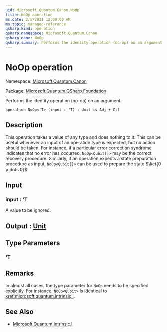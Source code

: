 ```yaml
---
uid: Microsoft.Quantum.Canon.NoOp
title: NoOp operation
ms.date: 2/5/2021 12:00:00 AM
ms.topic: managed-reference
qsharp.kind: operation
qsharp.namespace: Microsoft.Quantum.Canon
qsharp.name: NoOp
qsharp.summary: Performs the identity operation (no-op) on an argument.
---
```


# NoOp operation

Namespace: [Microsoft.Quantum.Canon](xref:Microsoft.Quantum.Canon)

Package: [Microsoft.Quantum.QSharp.Foundation](https://nuget.org/packages/Microsoft.Quantum.QSharp.Foundation)


Performs the identity operation (no-op) on an argument.

```qsharp
operation NoOp<'T> (input : 'T) : Unit is Adj + Ctl
```


## Description

This operation takes a value of any type and does nothing to it.This can be useful whenever an input of an operation type is expected,but no action should be taken.For instance, if a particular error correction syndrome indicates thatno error has occurred, `NoOp<Qubit[]>` may be the correct recoveryprocedure.Similarly, if an operation expects a state preparation procedure asinput, `NoOp<Qubit[]>` can be used to prepare the state$\ket{0 \cdots 0}$.

## Input

### input : 'T

A value to be ignored.



## Output : [Unit](xref:microsoft.quantum.lang-ref.unit)



## Type Parameters

### 'T



## Remarks

In almost all cases, the type parameter for `NoOp` needs to be specifiedexplicitly. For instance, `NoOp<Qubit>` is identical to<xref:microsoft.quantum.intrinsic.i>.

## See Also

- [Microsoft.Quantum.Intrinsic.I](xref:Microsoft.Quantum.Intrinsic.I)